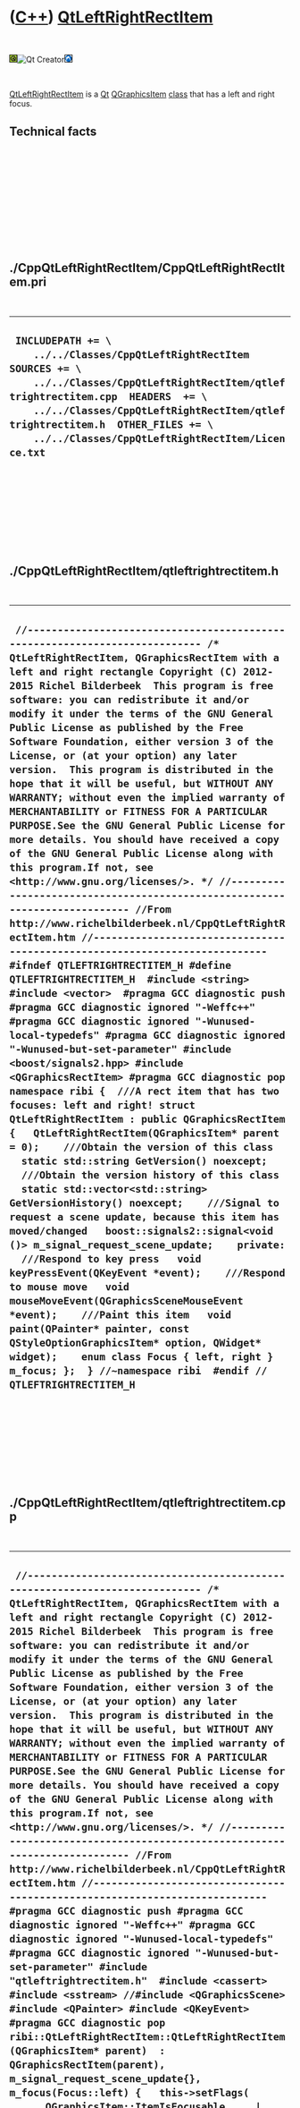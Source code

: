 
 

 

 

 

 

([C++](Cpp.md)) [QtLeftRightRectItem](CppQtLeftRightRectItem.md)
==================================================================

 

![Qt](PicQt.png)![Qt
Creator](PicQtCreator.png)![Lubuntu](PicLubuntu.png)

 

[QtLeftRightRectItem](CppQtLeftRightRectItem.md) is a [Qt](CppQt.md)
[QGraphicsItem](CppQGraphicsItem.md) [class](CppClass.md) that has a
left and right focus.

Technical facts
---------------

 

 

 

 

 

 

./CppQtLeftRightRectItem/CppQtLeftRightRectItem.pri
---------------------------------------------------

 

  --------------------------------------------------------------------------------------------------------------------------------------------------------------------------------------------------------------------------------------------------------------------------------------------------
  ` INCLUDEPATH += \     ../../Classes/CppQtLeftRightRectItem  SOURCES += \     ../../Classes/CppQtLeftRightRectItem/qtleftrightrectitem.cpp  HEADERS  += \     ../../Classes/CppQtLeftRightRectItem/qtleftrightrectitem.h  OTHER_FILES += \     ../../Classes/CppQtLeftRightRectItem/Licence.txt`
  --------------------------------------------------------------------------------------------------------------------------------------------------------------------------------------------------------------------------------------------------------------------------------------------------

 

 

 

 

 

./CppQtLeftRightRectItem/qtleftrightrectitem.h
----------------------------------------------

 

  -----------------------------------------------------------------------------------------------------------------------------------------------------------------------------------------------------------------------------------------------------------------------------------------------------------------------------------------------------------------------------------------------------------------------------------------------------------------------------------------------------------------------------------------------------------------------------------------------------------------------------------------------------------------------------------------------------------------------------------------------------------------------------------------------------------------------------------------------------------------------------------------------------------------------------------------------------------------------------------------------------------------------------------------------------------------------------------------------------------------------------------------------------------------------------------------------------------------------------------------------------------------------------------------------------------------------------------------------------------------------------------------------------------------------------------------------------------------------------------------------------------------------------------------------------------------------------------------------------------------------------------------------------------------------------------------------------------------------------------------------------------------------------------------------------------------------------------------------------------------------------------------------------------------------------------------------------------------------------------------------------------------------------------------------------------------------------------------------------------------------------------------------------------------------------------------------------------------------------------------------------------------------------------------------------------------------------------------------------------------------------------
  ` //--------------------------------------------------------------------------- /* QtLeftRightRectItem, QGraphicsRectItem with a left and right rectangle Copyright (C) 2012-2015 Richel Bilderbeek  This program is free software: you can redistribute it and/or modify it under the terms of the GNU General Public License as published by the Free Software Foundation, either version 3 of the License, or (at your option) any later version.  This program is distributed in the hope that it will be useful, but WITHOUT ANY WARRANTY; without even the implied warranty of MERCHANTABILITY or FITNESS FOR A PARTICULAR PURPOSE.See the GNU General Public License for more details. You should have received a copy of the GNU General Public License along with this program.If not, see <http://www.gnu.org/licenses/>. */ //--------------------------------------------------------------------------- //From http://www.richelbilderbeek.nl/CppQtLeftRightRectItem.htm //--------------------------------------------------------------------------- #ifndef QTLEFTRIGHTRECTITEM_H #define QTLEFTRIGHTRECTITEM_H  #include <string> #include <vector>  #pragma GCC diagnostic push #pragma GCC diagnostic ignored "-Weffc++" #pragma GCC diagnostic ignored "-Wunused-local-typedefs" #pragma GCC diagnostic ignored "-Wunused-but-set-parameter" #include <boost/signals2.hpp> #include <QGraphicsRectItem> #pragma GCC diagnostic pop  namespace ribi {  ///A rect item that has two focuses: left and right! struct QtLeftRightRectItem : public QGraphicsRectItem {   QtLeftRightRectItem(QGraphicsItem* parent = 0);    ///Obtain the version of this class   static std::string GetVersion() noexcept;    ///Obtain the version history of this class   static std::vector<std::string> GetVersionHistory() noexcept;    ///Signal to request a scene update, because this item has moved/changed   boost::signals2::signal<void ()> m_signal_request_scene_update;    private:   ///Respond to key press   void keyPressEvent(QKeyEvent *event);    ///Respond to mouse move   void mouseMoveEvent(QGraphicsSceneMouseEvent *event);    ///Paint this item   void paint(QPainter* painter, const QStyleOptionGraphicsItem* option, QWidget* widget);    enum class Focus { left, right } m_focus; };  } //~namespace ribi  #endif // QTLEFTRIGHTRECTITEM_H`
  -----------------------------------------------------------------------------------------------------------------------------------------------------------------------------------------------------------------------------------------------------------------------------------------------------------------------------------------------------------------------------------------------------------------------------------------------------------------------------------------------------------------------------------------------------------------------------------------------------------------------------------------------------------------------------------------------------------------------------------------------------------------------------------------------------------------------------------------------------------------------------------------------------------------------------------------------------------------------------------------------------------------------------------------------------------------------------------------------------------------------------------------------------------------------------------------------------------------------------------------------------------------------------------------------------------------------------------------------------------------------------------------------------------------------------------------------------------------------------------------------------------------------------------------------------------------------------------------------------------------------------------------------------------------------------------------------------------------------------------------------------------------------------------------------------------------------------------------------------------------------------------------------------------------------------------------------------------------------------------------------------------------------------------------------------------------------------------------------------------------------------------------------------------------------------------------------------------------------------------------------------------------------------------------------------------------------------------------------------------------------------------

 

 

 

 

 

./CppQtLeftRightRectItem/qtleftrightrectitem.cpp
------------------------------------------------

 

  ---------------------------------------------------------------------------------------------------------------------------------------------------------------------------------------------------------------------------------------------------------------------------------------------------------------------------------------------------------------------------------------------------------------------------------------------------------------------------------------------------------------------------------------------------------------------------------------------------------------------------------------------------------------------------------------------------------------------------------------------------------------------------------------------------------------------------------------------------------------------------------------------------------------------------------------------------------------------------------------------------------------------------------------------------------------------------------------------------------------------------------------------------------------------------------------------------------------------------------------------------------------------------------------------------------------------------------------------------------------------------------------------------------------------------------------------------------------------------------------------------------------------------------------------------------------------------------------------------------------------------------------------------------------------------------------------------------------------------------------------------------------------------------------------------------------------------------------------------------------------------------------------------------------------------------------------------------------------------------------------------------------------------------------------------------------------------------------------------------------------------------------------------------------------------------------------------------------------------------------------------------------------------------------------------------------------------------------------------------------------------------------------------------------------------------------------------------------------------------------------------------------------------------------------------------------------------------------------------------------------------------------------------------------------------------------------------------------------------------------------------------------------------------------------------------------------------------------------------------------------------------------------------------------------------------------------------------------------------------------------------------------------------------------------------------------------------------------------------------------------------------------------------------------------------------------------------------------------------------------------------------------------------------------------------------------------------------------------------------------------------------------------------------------------------------------------------------------------------------------------------------------------------------------------------------------------------------------------------------------------------------------------------------------------------------------------------------------------------------------------------------------------------------------------------------------------------------------------------------------------------------------------------------------------------------------------
  ` //--------------------------------------------------------------------------- /* QtLeftRightRectItem, QGraphicsRectItem with a left and right rectangle Copyright (C) 2012-2015 Richel Bilderbeek  This program is free software: you can redistribute it and/or modify it under the terms of the GNU General Public License as published by the Free Software Foundation, either version 3 of the License, or (at your option) any later version.  This program is distributed in the hope that it will be useful, but WITHOUT ANY WARRANTY; without even the implied warranty of MERCHANTABILITY or FITNESS FOR A PARTICULAR PURPOSE.See the GNU General Public License for more details. You should have received a copy of the GNU General Public License along with this program.If not, see <http://www.gnu.org/licenses/>. */ //--------------------------------------------------------------------------- //From http://www.richelbilderbeek.nl/CppQtLeftRightRectItem.htm //--------------------------------------------------------------------------- #pragma GCC diagnostic push #pragma GCC diagnostic ignored "-Weffc++" #pragma GCC diagnostic ignored "-Wunused-local-typedefs" #pragma GCC diagnostic ignored "-Wunused-but-set-parameter" #include "qtleftrightrectitem.h"  #include <cassert> #include <sstream> //#include <QGraphicsScene> #include <QPainter> #include <QKeyEvent>  #pragma GCC diagnostic pop  ribi::QtLeftRightRectItem::QtLeftRightRectItem(QGraphicsItem* parent)  : QGraphicsRectItem(parent),    m_signal_request_scene_update{},    m_focus(Focus::left) {   this->setFlags(       QGraphicsItem::ItemIsFocusable     | QGraphicsItem::ItemIsMovable     | QGraphicsItem::ItemIsSelectable);   this->setRect(-16.0,-16.0,32.0,32.0); }  std::string ribi::QtLeftRightRectItem::GetVersion() noexcept {   return "1.1"; }  std::vector<std::string> ribi::QtLeftRightRectItem::GetVersionHistory() noexcept {   std::vector<std::string> v;   v.push_back("2012-12-19: version 1.0: initial version");   v.push_back("2013-07-25: version 1.1: transition to Qt5");   return v; }  void ribi::QtLeftRightRectItem::keyPressEvent(QKeyEvent* event) {   switch (event->key())   {     case Qt::Key_F1:     {       m_focus = Focus::left;       this->update();       //m_signal_request_scene_update();       //return;     }     break;     case Qt::Key_F2:     {       {         m_focus = Focus::right;         this->update();         //m_signal_request_scene_update();         //return;       }     }     break;   }   QGraphicsRectItem::keyPressEvent(event);  }  #pragma GCC diagnostic push #pragma GCC diagnostic ignored "-Wunused-but-set-parameter" void ribi::QtLeftRightRectItem::mouseMoveEvent(QGraphicsSceneMouseEvent* event) {   m_signal_request_scene_update();   QGraphicsRectItem::mouseMoveEvent(event); } #pragma GCC diagnostic pop  void ribi::QtLeftRightRectItem::paint(QPainter* painter, const QStyleOptionGraphicsItem* , QWidget* ) {    //Always draw the outer rect   if (this->hasFocus() || this->isSelected())   {     painter->setPen(QPen(Qt::DashLine));   }   painter->drawRect(rect());   painter->setPen(QPen(Qt::SolidLine));     const double hw = 0.5 * rect().width(); //Half-width   QRectF rect_left  = rect().adjusted(   2.0,2.0,-hw-2.0,-2.0);   QRectF rect_right = rect().adjusted(hw+2.0,2.0,   -2.0,-2.0);   //The item can be selected by clicking on it   //The item can have focus by moving towards it   switch (m_focus)   {     case Focus::left:     {       painter->drawRect(rect_right);       painter->setPen(QPen(QColor(255,0,0)));       painter->drawRect(rect_left);     }     break;     case Focus::right:     {       painter->drawRect(rect_left);       painter->setPen(QPen(QColor(255,0,0)));       painter->drawRect(rect_right);     }     break;     default: assert(!"Should not get here");   } }`
  ---------------------------------------------------------------------------------------------------------------------------------------------------------------------------------------------------------------------------------------------------------------------------------------------------------------------------------------------------------------------------------------------------------------------------------------------------------------------------------------------------------------------------------------------------------------------------------------------------------------------------------------------------------------------------------------------------------------------------------------------------------------------------------------------------------------------------------------------------------------------------------------------------------------------------------------------------------------------------------------------------------------------------------------------------------------------------------------------------------------------------------------------------------------------------------------------------------------------------------------------------------------------------------------------------------------------------------------------------------------------------------------------------------------------------------------------------------------------------------------------------------------------------------------------------------------------------------------------------------------------------------------------------------------------------------------------------------------------------------------------------------------------------------------------------------------------------------------------------------------------------------------------------------------------------------------------------------------------------------------------------------------------------------------------------------------------------------------------------------------------------------------------------------------------------------------------------------------------------------------------------------------------------------------------------------------------------------------------------------------------------------------------------------------------------------------------------------------------------------------------------------------------------------------------------------------------------------------------------------------------------------------------------------------------------------------------------------------------------------------------------------------------------------------------------------------------------------------------------------------------------------------------------------------------------------------------------------------------------------------------------------------------------------------------------------------------------------------------------------------------------------------------------------------------------------------------------------------------------------------------------------------------------------------------------------------------------------------------------------------------------------------------------------------------------------------------------------------------------------------------------------------------------------------------------------------------------------------------------------------------------------------------------------------------------------------------------------------------------------------------------------------------------------------------------------------------------------------------------------------------------------------------------------------------------------------------

 

 

 

 

 

 

